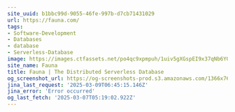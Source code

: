 ```yaml
---
site_uuid: b1bbc99d-9055-46fe-997b-d7cb71431029
url: https://fauna.com/
tags:
- Software-Development
- Databases
- database
- Serverless-Database
image: https://images.ctfassets.net/po4qc9xpmpuh/1uiv5gXGspEI9x37qNb6Y0/5c48844dce8f2510f7bf4e90cc1dad2b/twitter_card_02__1_.png
site_name: Fauna
title: Fauna | The Distributed Serverless Database
og_screenshot_url: https://og-screenshots-prod.s3.amazonaws.com/1366x768/80/false/b506d9ae4f9f5f0376ec30aa9fea6e6f18766311949e417616094c93b8bb88f4.jpeg
jina_last_request: '2025-03-09T06:45:15.146Z'
jina_error: 'Error occurred'
og_last_fetch: '2025-03-07T05:19:02.922Z'
---
```


